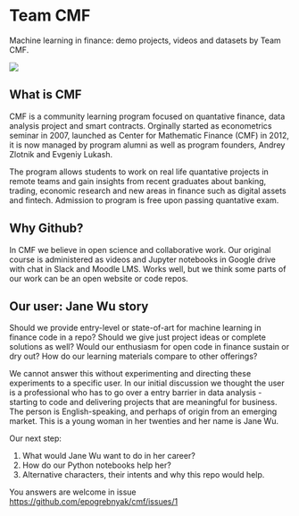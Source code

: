 # Team CMF

Machine learning in finance: demo projects, videos and datasets by Team CMF.

![](https://finec.mgimo.ru/blog/cmf-for-quantative-finance-fall-2022/cmf1.jpg)

## What is CMF

CMF is a community learning program focused on quantative finance, data analysis project and smart contracts.
Orginally started as econometrics seminar in 2007, launched as Center for Mathematic Finance (CMF) in 2012, 
it is now managed by program alumni as well as program founders, Andrey Zlotnik and Evgeniy Lukash. 

The program allows students to work on real life quantative projects in remote teams and gain insights 
from recent graduates about banking, trading, economic research and new areas in finance such 
as digital assets and fintech. Admission to program is free upon passing quantative exam.

## Why Github?

In CMF we believe in open science and collaborative work. Our original course is administered 
as videos and Jupyter notebooks in Google drive with chat in Slack and Moodle LMS. Works well,
but we think some parts of our work can be an open website or code repos.

## Our user: Jane Wu story

Should we provide entry-level or state-of-art for machine learning in finance code in a repo?
Should we give just project ideas or complete solutions as well? 
Would our enthusiasm for open code in finance sustain or dry out? 
How do our learning materials compare to other offerings?

We cannot answer this without experimenting and directing these experiments to a specific user.
In our initial discussion we thought the user is a professional who has to go over a entry barrier
in data analysis - starting to code and delivering projects that are meaningful for business.
The person is English-speaking, and perhaps of origin from an emerging market. This is a young woman 
in her twenties and her name is Jane Wu.

Our next step:

1. What would Jane Wu want to do in her career?
2. How do our Python notebooks help her?
3. Alternative characters, their intents and why this repo would help.

You answers are welcome in issue https://github.com/epogrebnyak/cmf/issues/1
